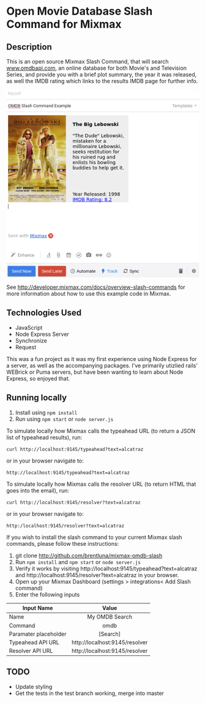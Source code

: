 # Open Movie Database Slash Command for Mixmax

## Description 

This is an open source Mixmax Slash Command, that will search www.omdbapi.com, an online database for both Movie's and Television Series, and provide you with a brief plot summary, the year it was released, as well the IMDB rating which links to the results IMDB page for further info.

![screenshot](./screenshot.png)

 See <http://developer.mixmax.com/docs/overview-slash-commands> for more information about how to use this example code in Mixmax. 


## Technologies Used 
- JavaScript 
- Node Express Server 
- Synchronize 
- Request

This was a fun project as it was my first experience using Node Express for a server, as well as the accompanying packages. I've primarily utizlied rails' WEBrick or Puma servers, but have been wanting to learn about Node Express, so enjoyed that.

## Running locally

1. Install using `npm install`
2. Run using `npm start` or `node server.js`

To simulate locally how Mixmax calls the typeahead URL (to return a JSON list of typeahead results), run:

```
curl http://localhost:9145/typeahead?text=alcatraz
```

or in your browser navigate to:
```
http://localhost:9145/typeahead?text=alcatraz
```

To simulate locally how Mixmax calls the resolver URL (to return HTML that goes into the email), run:

```
curl http://localhost:9145/resolver?text=alcatraz
```

or in your browser navigate to: 

```
http:/localhost:9145/resolver?text=alcatraz
```
If you wish to install the slash command to your current Mixmax slash commands, please follow these instructions:

 1. git clone http://github.com/brentluna/mixmax-omdb-slash
 2. Run `npm install` and `npm start` or `node server.js`
 3. Verify it works by visiting http://localhost:9145/typeahead?text=alcatraz and http://localhost:9145/resolver?text=alcatraz in your browser. 
 4. Open up your Mixmax Dashboard (settings > integrations< Add Slash command)
 5. Enter the following inputs 

| Input Name            |  Value                         |
|-----------------------|:------------------------------:|
| Name                  | My OMDB Search                 |
| Command			          | omdb                           |
| Paramater placeholder | [Search]                       |
| Typeahead API URL     | http://localhost:9145/resolver |
| Resolver API URL      | http://localhost:9145/resolver |


## TODO 

- Update styling
- Get the tests in the test branch working, merge into master
